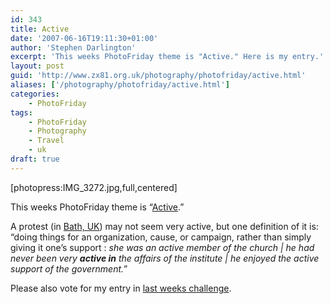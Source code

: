 ```yaml
---
id: 343
title: Active
date: '2007-06-16T19:11:30+01:00'
author: 'Stephen Darlington'
excerpt: 'This weeks PhotoFriday theme is "Active." Here is my entry.'
layout: post
guid: 'http://www.zx81.org.uk/photography/photofriday/active.html'
aliases: ['/photography/photofriday/active.html']
categories:
    - PhotoFriday
tags:
    - PhotoFriday
    - Photography
    - Travel
    - uk
draft: true
---
```


\[photopress:IMG\_3272.jpg,full,centered\]

This weeks PhotoFriday theme is “[Active](http://www.photofriday.com/archives/challenge/000676.php "PhotoFriday: Active").”

A protest (in [Bath, UK](/travel/bath-uk.html "Bath pictures and commentary")) may not seem very active, but one definition of it is: “doing things for an organization, cause, or campaign, rather than simply giving it one’s support : *she was an active member of the church | he had never been very **active in** the affairs of the institute | he enjoyed the active support of the government.*”

Please also vote for my entry in [last weeks challenge](http://www.photofriday.com/linkviewer.php?id=674 "PhotoFriday: Purity").